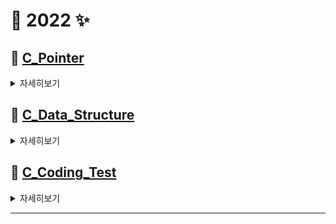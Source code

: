 # 🌈 2022 ✨

## 🐥 [C_Pointer](https://github.com/Kang-SeoHyun/C_Language/tree/main/C_Pointer)

<details>
<summary>  <kbd>자세히보기</kbd> </summary>

* 📖 교재 : [공동환의 열혈강의 C 포인터](https://freelec.co.kr/lecture/%EC%97%B4%ED%98%88%EA%B0%95%EC%9D%98-c-%ED%8F%AC%EC%9D%B8%ED%84%B0/)
    * 포인터 익숙해지기
    * 코드 따라하면서 [내용 정리](https://github.com/Kang-SeoHyun/C_Language/tree/main/C_Pointer/code)하기
    * 1일 1강 이상

</details>    

## 🐥 [C_Data_Structure](https://github.com/Kang-SeoHyun/C_Language/tree/main/C_Data_Structure)

<details>
<summary> <kbd>자세히보기</kbd> </summary>
    
*  📖 교재 : [윤성우의 열혈 자료구조](http://www.kyobobook.co.kr/product/detailViewKor.laf?mallGb=KOR&ejkGb=KOR&barcode=9788996094067)
   * 2인 1개조 동료평가 진행 (1주: 1 ~ 2파트 진행)
   * 깃허브 개념 정리

### 스터디 방법 및 규칙
* 학습 방법
  * 1주마다 자료구조 동료평가 2회 진행
  * 1일마다 코딩테스트 문제풀이 최소 1회 진행
  * 개인 학습 내용은 각자 정리 후 README에 업데이트
  
### 스터디 일정('22.05.23.~) ✏
* 자료구조
    * [CHAPTER 1](https://github.com/Kang-SeoHyun/C_Language/tree/main/C_Data_Structure/CH01.data_structure) 자료구조와 알고리즘의 이해
    * [CHAPTER 2](https://github.com/Kang-SeoHyun/C_Language/tree/main/C_Data_Structure/CH02.recursion) 재귀

  ### 관련 개인 Repository
  * [junto](https://github.com/ji-junhyuk)
  * [Wilbur](https://github.com/Wilbur0306)
  * [ejae](https://github.com/nawooo)


</details>


## 🐥 [C_Coding_Test](https://github.com/Kang-SeoHyun/C_Language/tree/main/C_Coding_Test)

<details>
<summary>  <kbd>자세히보기</kbd> </summary>

  *  📖 사이트 : [백준](https://www.acmicpc.net/step)
   * [라이벌 제도](https://solved.ac/ranking/rival)를 통한 그룹 라이벌 진도 확인
   * [class](https://solved.ac/class)에 선별된 문제를 참고하여 학습

</details>

----------------------------------------------------------------------------
